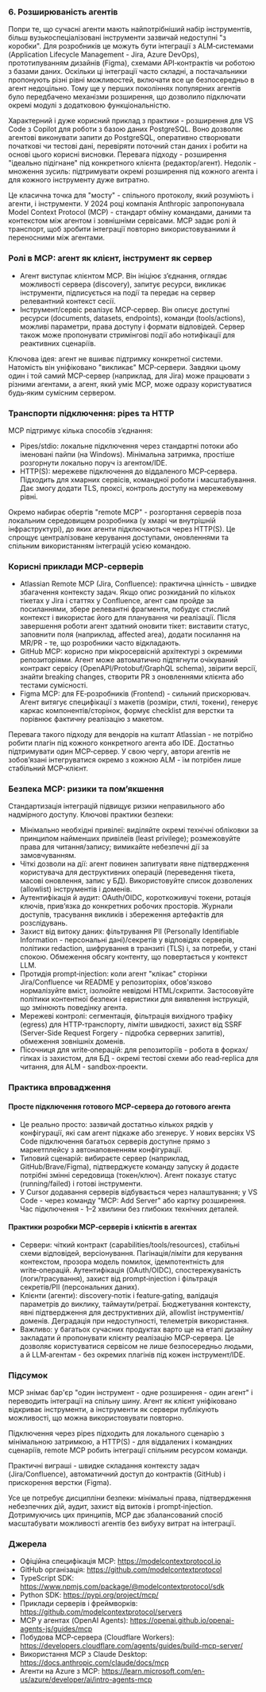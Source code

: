 ### 6. Розширюваність агентів

Попри те, що сучасні агенти мають найпотрібніший набір інструментів, більш вузькоспеціалізовані інструменти зазвичай недоступні "з коробки". Для розробників це можуть бути інтеграції з ALM‑системами (Application Lifecycle Management - Jira, Azure DevOps), прототипуванням дизайнів (Figma), схемами API‑контрактів чи роботою з базами даних. Оскільки ці інтеграції часто складні, а постачальники пропонують різні рівні можливостей, включати все це безпосередньо в агент недоцільно. Тому ще у перших поколіннях популярних агентів було передбачено механізми розширення, що дозволило підключати окремі модулі з додатковою функціональністю.

Характерний і дуже корисний приклад з практики - розширення для VS Code з Copilot для роботи з базою даних PostgreSQL. Воно дозволяє агентові виконувати запити до PostgreSQL, оперативно створювати початкові чи тестові дані, перевіряти поточний стан даних і робити на основі цього корисні висновки. Перевага підходу - розширення "ідеально підігнане" під конкретного клієнта (редактор/агент). Недолік - множення зусиль: підтримувати окремі розширення під кожного агента і для кожного інструменту дуже витратно.

Це класична точка для "мосту" - спільного протоколу, який розуміють і агенти, і інструменти. У 2024 році компанія Anthropic запропонувала Model Context Protocol (MCP) - стандарт обміну командами, даними та контекстом між агентом і зовнішніми сервісами. MCP задає ролі й транспорт, щоб зробити інтеграції повторно використовуваними й переносними між агентами.

### Ролі в MCP: агент як клієнт, інструмент як сервер

- Агент виступає клієнтом MCP. Він ініціює з’єднання, оглядає можливості сервера (discovery), запитує ресурси, викликає інструменти, підписується на події та передає на сервер релевантний контекст сесії.
- Інструмент/сервіс реалізує MCP‑сервер. Він описує доступні ресурси (documents, datasets, endpoints), команди (tools/actions), можливі параметри, права доступу і формати відповідей. Сервер також може пропонувати стримінгові події або нотифікації для реактивних сценаріїв.

Ключова ідея: агент не вшиває підтримку конкретної системи. Натомість він уніфіковано "викликає" MCP‑сервери. Завдяки цьому один і той самий MCP‑сервер (наприклад, для Jira) може працювати з різними агентами, а агент, який уміє MCP, може одразу користуватися будь‑яким сумісним сервером.

### Транспорти підключення: pipes та HTTP

MCP підтримує кілька способів з’єднання:

- Pipes/stdio: локальне підключення через стандартні потоки або іменовані пайпи (на Windows). Мінімальна затримка, простіше розгорнути локально поруч із агентом/IDE.
- HTTP(S): мережеве підключення до віддаленого MCP‑сервера. Підходить для хмарних сервісів, командної роботи і масштабування. Дає змогу додати TLS, проксі, контроль доступу на мережевому рівні.

Окремо набирає обертів "remote MCP" - розгортання серверів поза локальним середовищем розробника (у хмарі чи внутрішній інфраструктурі), до яких агенти підключаються через HTTP(S). Це спрощує централізоване керування доступами, оновленнями та спільним використанням інтеграцій усією командою.

### Корисні приклади MCP‑серверів

- Atlassian Remote MCP (Jira, Confluence): практична цінність - швидке збагачення контексту задач. Якщо опис розкиданий по кількох тікетах у Jira і статтях у Confluence, агент сам пройде за посиланнями, збере релевантні фрагменти, побудує стислий контекст і використає його для планування чи реалізації. Після завершення роботи агент здатний оновити тікет: виставити статус, заповнити поля (наприклад, affected area), додати посилання на MR/PR - те, що розробники часто відкладають.
- GitHub MCP: корисно при мікросервісній архітектурі з окремими репозиторіями. Агент може автоматично підтягнути очікуваний контракт сервісу (OpenAPI/Protobuf/GraphQL schema), звірити версії, знайти breaking changes, створити PR з оновленнями клієнта або тестами сумісності.
- Figma MCP: для FE‑розробників (Frontend) - сильний прискорювач. Агент витягує специфікації з макетів (розміри, стилі, токени), генерує каркас компонентів/сторінок, формує checklist для верстки та порівнює фактичну реалізацію з макетом.

Перевага такого підходу для вендорів на кшталт Atlassian - не потрібно робити плагін під кожного конкретного агента або IDE. Достатньо підтримувати один MCP‑сервер. У свою чергу, автори агентів не зобов’язані інтегруватися окремо з кожною ALM - їм потрібен лише стабільний MCP‑клієнт.

### Безпека MCP: ризики та пом’якшення

Стандартизація інтеграцій підвищує ризики неправильного або надмірного доступу. Ключові практики безпеки:

- Мінімально необхідні привілеї: виділяйте окремі технічні обліковки за принципом найменших привілеїв (least privilege); розмежовуйте права для читання/запису; вимикайте небезпечні дії за замовчуванням.
- Чіткі дозволи на дії: агент повинен запитувати явне підтвердження користувача для деструктивних операцій (переведення тікета, масові оновлення, запис у БД). Використовуйте список дозволених (allowlist) інструментів і доменів.
- Аутентифікація й аудит: OAuth/OIDC, короткоживучі токени, ротація ключів, прив’язка до конкретних робочих просторів. Журнали доступів, трасування викликів і збереження артефактів для розслідувань.
- Захист від витоку даних: фільтрування PII (Personally Identifiable Information - персональні дані)/секретів у відповідях серверів, політики redaction, шифрування в транзиті (TLS) і, за потреби, у стані спокою. Обмеження обсягу контенту, що повертається у контекст LLM.
- Протидія prompt‑injection: коли агент "клікає" сторінки Jira/Confluence чи README у репозиторіях, обов'язково нормалізуйте вміст, ізолюйте невідомі HTML/скрипти. Застосовуйте політики контентної безпеки і евристики для виявлення інструкцій, що змінюють поведінку агента.
- Мережеві контролі: сегментація, фільтрація вихідного трафіку (egress) для HTTP‑транспорту, ліміти швидкості, захист від SSRF (Server-Side Request Forgery - підробка серверних запитів), обмеження зовнішніх доменів.
- Пісочниця для write‑операцій: для репозиторіїв - робота в форках/гілках із захистом, для БД - окремі тестові схеми або read‑replica для читання, для ALM - sandbox‑проекти.

### Практика впровадження

#### Просте підключення готового MCP‑сервера до готового агента

- Це реально просто: зазвичай достатньо кількох рядків у конфігурації, які сам агент підкаже або згенерує. У нових версіях VS Code підключення багатьох серверів доступне прямо з маркетплейсу з автонаповненням конфігурації.
- Типовий сценарій: вибираєте сервер (наприклад, GitHub/Brave/Figma), підтверджуєте команду запуску й додаєте потрібні змінні середовища (токен/ключ). Агент показує статус (running/failed) і готові інструменти.
- У Cursor додавання серверів відбувається через налаштування; у VS Code - через команду "MCP: Add Server" або картку розширення. Час підключення - 1–2 хвилини без глибоких технічних деталей.

#### Практики розробки MCP‑серверів і клієнтів в агентах

- Сервери: чіткий контракт (capabilities/tools/resources), стабільні схеми відповідей, версіонування. Пагінація/ліміти для керування контекстом, прозора модель помилок, ідемпотентність для write‑операцій. Аутентифікація (OAuth/OIDC), спостережуваність (логи/трасування), захист від prompt‑injection і фільтрація секретів/PII (персональних даних).
- Клієнти (агенти): discovery‑потік і feature‑gating, валідація параметрів до виклику, таймаути/ретраї. Бюджетування контексту, явні підтвердження для деструктивних дій, allowlist інструментів/доменів. Деградація при недоступності, телеметрія використання.
- Важливо: у багатьох сучасних продуктах варто ще на етапі дизайну закладати й пропонувати клієнту реалізацію MCP‑сервера. Це дозволяє користуватися сервісом не лише безпосередньо людьми, а й LLM‑агентам - без окремих плагінів під кожен інструмент/IDE.

### Підсумок

MCP знімає бар'єр "один інструмент - одне розширення - один агент" і переводить інтеграції на спільну шину. Агент як клієнт уніфіковано відкриває інструменти, а інструменти як сервери публікують можливості, що можна використовувати повторно. 

Підключення через pipes підходить для локального сценарію з мінімальною затримкою, а HTTP(S) - для віддалених і командних сценаріїв, remote MCP робить інтеграції спільним ресурсом команди. 

Практичні виграші - швидке складання контексту задач (Jira/Confluence), автоматичний доступ до контрактів (GitHub) і прискорення верстки (Figma). 

Усе це потребує дисципліни безпеки: мінімальні права, підтвердження небезпечних дій, аудит, захист від витоків і prompt‑injection. Дотримуючись цих принципів, MCP дає збалансований спосіб масштабувати можливості агентів без вибуху витрат на інтеграції.



### Джерела

- Офіційна специфікація MCP: https://modelcontextprotocol.io
- GitHub організація: https://github.com/modelcontextprotocol
- TypeScript SDK: https://www.npmjs.com/package/@modelcontextprotocol/sdk
- Python SDK: https://pypi.org/project/mcp/
- Приклади серверів і фреймворків: https://github.com/modelcontextprotocol/servers
- MCP у агентах (OpenAI Agents): https://openai.github.io/openai-agents-js/guides/mcp
- Побудова MCP‑сервера (Cloudflare Workers): https://developers.cloudflare.com/agents/guides/build-mcp-server/
- Використання MCP з Claude Desktop: https://docs.anthropic.com/claude/docs/mcp
- Агенти на Azure з MCP: https://learn.microsoft.com/en-us/azure/developer/ai/intro-agents-mcp